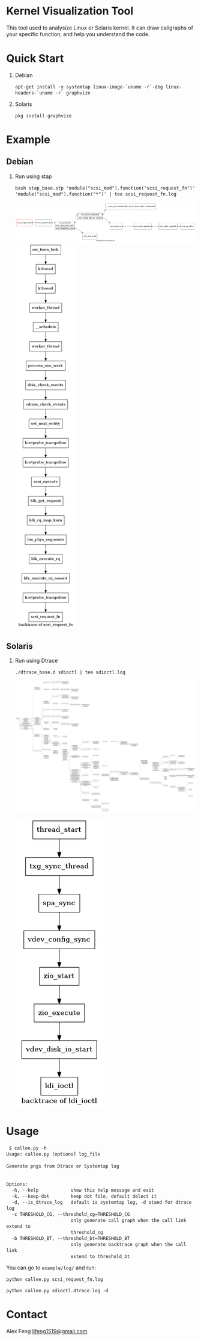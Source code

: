 Kernel Visualization Tool
=========================
This tool used to analysize Linux or Solaris kernel.
It can  draw callgraphs of your specific function, and help you understand the code.


Quick Start
===========
1. Debian

	```
	apt-get install -y systemtap linux-image-`uname -r`-dbg linux-headers-`uname -r` graphvize
	```

2. Solaris

	```
	pkg install graphvize
	```

Example
=======
Debian
------
1. Run using stap

	```
	bash stap_base.stp 'module("scsi_mod").function("scsi_request_fn")' 'module("scsi_mod").function("*")' | tee scsi_request_fn.log
	```

	![callgraph of scsi_request_fn](/examples/images/scsi_request_fn.cg.png)
	![backtrace of scsi_request_fn](/examples/images/scsi_request_fn.bt.png)


Solaris
-------
1. Run using Dtrace

	```
	./dtrace_base.d sdioctl | tee sdioctl.log
	```

	![callgraph of sdioctl](/examples/images/sdioctl.cg.png)

	![callgraph of sdioctl](/examples/images/sdioctl.bt.png)


Usage
======

```
 $ callee.py -h
Usage: callee.py [options] log_file

Generate pngs from Dtrace or Systemtap log


Options:
  -h, --help            show this help message and exit
  -k, --keep-dot        keep dot file, default delect it
  -d, --is_dtrace_log   default is systemtap log, -d stand for dtrace log
  -c THRESHOLD_CG, --threshold_cg=THRESHOLD_CG
                        only generate call graph when the call link extend to
                        threshold_cg
  -b THRESHOLD_BT, --threshold_bt=THRESHOLD_BT
                        only generate backtrace graph when the call link
                        extend to threshold_bt
```

You can go to `example/log/` and run: 

```
python callee.py scsi_request_fn.log
```

```
python callee.py sdioctl.dtrace.log -d
```

Contact
=======
Alex Feng
lifeng1519@gmail.com